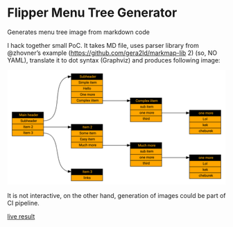 # Flipper Menu Tree Generator

Generates menu tree image from markdown code

I hack together small PoC. It takes MD file, uses parser library from @zhovner’s example (https://github.com/gera2ld/markmap-lib 2) (so, NO YAML), translate it to dot syntax (Graphviz) and produces following image:

![](render.png)

It is not interactive, on the other hand, generation of images could be part of CI pipeline.

[live result](https://dreampuf.github.io/GraphvizOnline/#digraph%20g%20%7B%0D%0A%20%20%20%20graph%20%5B%0D%0A%20%20%20%20%20%20%20%20rankdir%20%3D%20%22LR%22%0D%0A%20%20%20%20%20%20%20%20style%3D%22filled%22%0D%0A%20%20%20%20%20%20%20%20gradientangle%20%3D%20270%0D%0A%20%20%20%20%20%20%20%20pad%3D%220.5%22%2C%20nodesep%3D%220.8%22%2C%20ranksep%3D%221%22%0D%0A%20%20%20%20%5D%3B%0D%0A%20%20%20%20%0D%0A%20%20%20%20node%20%5B%0D%0A%20%20%20%20%20%20%20%20fontsize%20%3D%20%2211%22%0D%0A%20%20%20%20%20%20%20%20fontname%20%3D%20Helvetica%0D%0A%20%20%20%20%20%20%20%20shape%20%3D%20plaintext%0D%0A%20%20%20%20%5D%3B%0D%0A%20%20%20%20edge%20%5B%0D%0A%20%20%20%20%5D%3B%0D%0A%0D%0A%2F%2F%20folloing%20code%20is%20generated%3A%0D%0A%0D%0A%22m7%22%20%5B%20label%20%3D%20%3C%3CTABLE%20BORDER%3D%220%22%20CELLBORDER%3D%221%22%20CELLSPACING%3D%220%22%20BGCOLOR%3D%22orange%22%3E%0D%0A%3CTR%3E%3CTD%20PORT%3D%22p0%22%20BGCOLOR%3D%22black%22%20WIDTH%3D%22100%22%3E%3CFONT%20COLOR%3D%22orange%22%3Eone%20more%3C%2FFONT%3E%3C%2FTD%3E%3C%2FTR%3E%0D%0A%3CTR%3E%3CTD%20PORT%3D%220%22%3ELol%3C%2FTD%3E%3C%2FTR%3E%0D%0A%3CTR%3E%3CTD%20PORT%3D%221%22%3Ekek%3C%2FTD%3E%3C%2FTR%3E%0D%0A%3CTR%3E%3CTD%20PORT%3D%222%22%3Echeburek%3C%2FTD%3E%3C%2FTR%3E%0D%0A%3C%2FTABLE%3E%3E%5D%3B%0D%0A%0D%0A%22m5%22%20%5B%20label%20%3D%20%3C%3CTABLE%20BORDER%3D%220%22%20CELLBORDER%3D%221%22%20CELLSPACING%3D%220%22%20BGCOLOR%3D%22orange%22%3E%0D%0A%3CTR%3E%3CTD%20PORT%3D%22p0%22%20BGCOLOR%3D%22black%22%20WIDTH%3D%22100%22%3E%3CFONT%20COLOR%3D%22orange%22%3EComplex%20iitem%3C%2FFONT%3E%3C%2FTD%3E%3C%2FTR%3E%0D%0A%3CTR%3E%3CTD%20PORT%3D%220%22%3Esub%20item%3C%2FTD%3E%3C%2FTR%3E%0D%0A%3CTR%3E%3CTD%20PORT%3D%221%22%3Eone%20more%3C%2FTD%3E%3C%2FTR%3E%0D%0A%3CTR%3E%3CTD%20PORT%3D%222%22%3Ethird%3C%2FTD%3E%3C%2FTR%3E%0D%0A%3C%2FTABLE%3E%3E%5D%3B%0D%0A%0D%0A%22m1%22%20%5B%20label%20%3D%20%3C%3CTABLE%20BORDER%3D%220%22%20CELLBORDER%3D%221%22%20CELLSPACING%3D%220%22%20BGCOLOR%3D%22orange%22%3E%0D%0A%3CTR%3E%3CTD%20PORT%3D%22p0%22%20BGCOLOR%3D%22black%22%20WIDTH%3D%22100%22%3E%3CFONT%20COLOR%3D%22orange%22%3ESubheader%3C%2FFONT%3E%3C%2FTD%3E%3C%2FTR%3E%0D%0A%3CTR%3E%3CTD%20PORT%3D%220%22%3ESimple%20item%3C%2FTD%3E%3C%2FTR%3E%0D%0A%3CTR%3E%3CTD%20PORT%3D%221%22%3EHello%3C%2FTD%3E%3C%2FTR%3E%0D%0A%3CTR%3E%3CTD%20PORT%3D%222%22%3EOne%20more%3C%2FTD%3E%3C%2FTR%3E%0D%0A%3CTR%3E%3CTD%20PORT%3D%223%22%3EComplex%20iitem%3C%2FTD%3E%3C%2FTR%3E%0D%0A%3C%2FTABLE%3E%3E%5D%3B%0D%0A%0D%0A%22m17%22%20%5B%20label%20%3D%20%3C%3CTABLE%20BORDER%3D%220%22%20CELLBORDER%3D%221%22%20CELLSPACING%3D%220%22%20BGCOLOR%3D%22orange%22%3E%0D%0A%3CTR%3E%3CTD%20PORT%3D%22p0%22%20BGCOLOR%3D%22black%22%20WIDTH%3D%22100%22%3E%3CFONT%20COLOR%3D%22orange%22%3Eone%20more%3C%2FFONT%3E%3C%2FTD%3E%3C%2FTR%3E%0D%0A%3CTR%3E%3CTD%20PORT%3D%220%22%3ELol%3C%2FTD%3E%3C%2FTR%3E%0D%0A%3CTR%3E%3CTD%20PORT%3D%221%22%3Ekek%3C%2FTD%3E%3C%2FTR%3E%0D%0A%3CTR%3E%3CTD%20PORT%3D%222%22%3Echeburek%3C%2FTD%3E%3C%2FTR%3E%0D%0A%3C%2FTABLE%3E%3E%5D%3B%0D%0A%0D%0A%22m15%22%20%5B%20label%20%3D%20%3C%3CTABLE%20BORDER%3D%220%22%20CELLBORDER%3D%221%22%20CELLSPACING%3D%220%22%20BGCOLOR%3D%22orange%22%3E%0D%0A%3CTR%3E%3CTD%20PORT%3D%22p0%22%20BGCOLOR%3D%22black%22%20WIDTH%3D%22100%22%3E%3CFONT%20COLOR%3D%22orange%22%3EMuch%20more%3C%2FFONT%3E%3C%2FTD%3E%3C%2FTR%3E%0D%0A%3CTR%3E%3CTD%20PORT%3D%220%22%3Esub%20item%3C%2FTD%3E%3C%2FTR%3E%0D%0A%3CTR%3E%3CTD%20PORT%3D%221%22%3Eone%20more%3C%2FTD%3E%3C%2FTR%3E%0D%0A%3CTR%3E%3CTD%20PORT%3D%222%22%3Ethird%3C%2FTD%3E%3C%2FTR%3E%0D%0A%3C%2FTABLE%3E%3E%5D%3B%0D%0A%0D%0A%22m12%22%20%5B%20label%20%3D%20%3C%3CTABLE%20BORDER%3D%220%22%20CELLBORDER%3D%221%22%20CELLSPACING%3D%220%22%20BGCOLOR%3D%22orange%22%3E%0D%0A%3CTR%3E%3CTD%20PORT%3D%22p0%22%20BGCOLOR%3D%22black%22%20WIDTH%3D%22100%22%3E%3CFONT%20COLOR%3D%22orange%22%3EItem%202%3C%2FFONT%3E%3C%2FTD%3E%3C%2FTR%3E%0D%0A%3CTR%3E%3CTD%20PORT%3D%220%22%3ESome%20item%3C%2FTD%3E%3C%2FTR%3E%0D%0A%3CTR%3E%3CTD%20PORT%3D%221%22%3EEasy%20item%3C%2FTD%3E%3C%2FTR%3E%0D%0A%3CTR%3E%3CTD%20PORT%3D%222%22%3EMuch%20more%3C%2FTD%3E%3C%2FTR%3E%0D%0A%3C%2FTABLE%3E%3E%5D%3B%0D%0A%0D%0A%22m22%22%20%5B%20label%20%3D%20%3C%3CTABLE%20BORDER%3D%220%22%20CELLBORDER%3D%221%22%20CELLSPACING%3D%220%22%20BGCOLOR%3D%22orange%22%3E%0D%0A%3CTR%3E%3CTD%20PORT%3D%22p0%22%20BGCOLOR%3D%22black%22%20WIDTH%3D%22100%22%3E%3CFONT%20COLOR%3D%22orange%22%3EItem%203%3C%2FFONT%3E%3C%2FTD%3E%3C%2FTR%3E%0D%0A%3CTR%3E%3CTD%20PORT%3D%220%22%3Elinks%3C%2FTD%3E%3C%2FTR%3E%0D%0A%3C%2FTABLE%3E%3E%5D%3B%0D%0A%0D%0A%22m0%22%20%5B%20label%20%3D%20%3C%3CTABLE%20BORDER%3D%220%22%20CELLBORDER%3D%221%22%20CELLSPACING%3D%220%22%20BGCOLOR%3D%22orange%22%3E%0D%0A%3CTR%3E%3CTD%20PORT%3D%22p0%22%20BGCOLOR%3D%22black%22%20WIDTH%3D%22100%22%3E%3CFONT%20COLOR%3D%22orange%22%3EMain%20header%3C%2FFONT%3E%3C%2FTD%3E%3C%2FTR%3E%0D%0A%3CTR%3E%3CTD%20PORT%3D%220%22%3ESubheader%3C%2FTD%3E%3C%2FTR%3E%0D%0A%3CTR%3E%3CTD%20PORT%3D%221%22%3EItem%202%3C%2FTD%3E%3C%2FTR%3E%0D%0A%3CTR%3E%3CTD%20PORT%3D%222%22%3EItem%203%3C%2FTD%3E%3C%2FTR%3E%0D%0A%3C%2FTABLE%3E%3E%5D%3B%0D%0A%0D%0A%0D%0A%0D%0Am5%3A1%20-%3E%20m7%3Ap0%0D%0Am1%3A3%20-%3E%20m5%3Ap0%0D%0Am0%3A0%20-%3E%20m1%3Ap0%0D%0Am15%3A1%20-%3E%20m17%3Ap0%0D%0Am12%3A2%20-%3E%20m15%3Ap0%0D%0Am0%3A1%20-%3E%20m12%3Ap0%0D%0Am0%3A2%20-%3E%20m22%3Ap0%0D%0A%0D%0A%7D)
